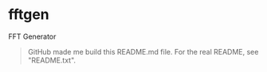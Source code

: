 fftgen
======

FFT Generator
> GitHub made me build this README.md file.
> For the real README, see "README.txt".
